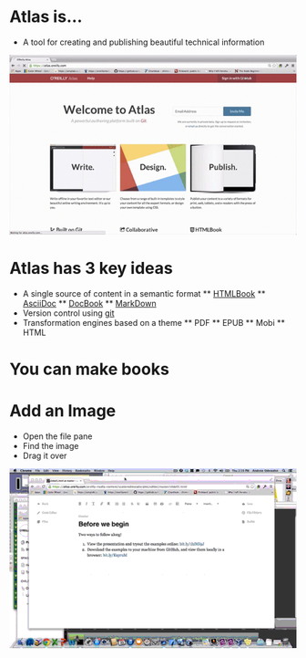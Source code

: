 # Atlas is...

* A tool for creating and publishing beautiful technical information

![images/system_intro_optimized.gif](images/system_intro_optimized.gif)

# Atlas has 3 key ideas
* A single source of content in a semantic format
** [HTMLBook](https://github.com/oreillymedia/htmlbook)
** [AsciiDoc](http://www.methods.co.nz/asciidoc/)
** [DocBook](http://www.docbook.org/)
** [MarkDown](http://daringfireball.net/projects/markdown/)
* Version control using [git](http://git-scm.com/)
* Transformation engines based on a theme
** PDF
** EPUB 
** Mobi
** HTML

# You can make books

# Add an Image

* Open the file pane
* Find the image
* Drag it over 

![insert_image_optimized.gif](insert_image_optimized.gif)

